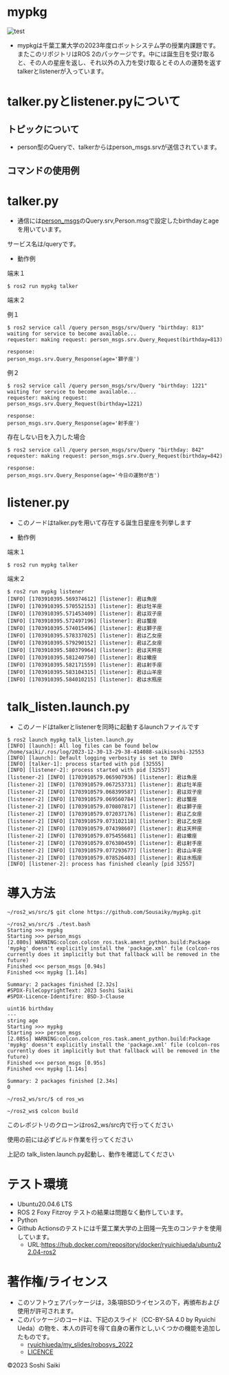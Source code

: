# mypkg

![test](https://github.com/Sousaiky/mypkg/actions/workflows/test.yml/badge.svg)
*  mypkgは千葉工業大学の2023年度ロボットシステム学の授業内課題です。またこのリポジトリはROS 2のパッケージです。中には誕生日を受け取ると、その人の星座を返し、それ以外の入力を受け取るとその人の運勢を返すtalkerとlistenerが入っています。  

# talker.pyとlistener.pyについて  

## トピックについて  

* person型のQueryで、talkerからはperson_msgs.srvが送信されています。  

## コマンドの使用例  

# talker.py  

* 通信には[person_msgs](https://github.com/Sousaiky/person_msgs)のQuery.srv,Person.msgで設定したbirthdayとageを用いています。  

サービス名は/queryです。  

* 動作例  
  
端末１  
``` 
$ ros2 run mypkg talker  
```  

端末２  

例１  
```
$ ros2 service call /query person_msgs/srv/Query "birthday: 813"
waiting for service to become available...
requester: making request: person_msgs.srv.Query_Request(birthday=813)

response:
person_msgs.srv.Query_Response(age='獅子座')
```  
例２  
```
$ ros2 service call /query person_msgs/srv/Query "birthday: 1221"
waiting for service to become available...
requester: making request: person_msgs.srv.Query_Request(birthday=1221)

response:
person_msgs.srv.Query_Response(age='射手座')
```

存在しない日を入力した場合  
```
$ ros2 service call /query person_msgs/srv/Query "birthday: 842"
requester: making request: person_msgs.srv.Query_Request(birthday=842)

response:
person_msgs.srv.Query_Response(age='今日の運勢が吉')
```

# listener.py  
* このノードはtalker.pyを用いて存在する誕生日星座を列挙します  

* 動作例 

端末１  
```
$ ros2 run mypkg talker
```

端末２  
```
$ ros2 run mypkg listener
[INFO] [1703910395.569374612] [listener]: 君は魚座
[INFO] [1703910395.570552153] [listener]: 君は牡羊座
[INFO] [1703910395.571453409] [listener]: 君は双子座
[INFO] [1703910395.572497196] [listener]: 君は蟹座
[INFO] [1703910395.574015496] [listener]: 君は獅子座
[INFO] [1703910395.578337025] [listener]: 君は乙女座
[INFO] [1703910395.579290152] [listener]: 君は乙女座
[INFO] [1703910395.580379964] [listener]: 君は天秤座
[INFO] [1703910395.581240750] [listener]: 君は蠍座
[INFO] [1703910395.582171559] [listener]: 君は射手座
[INFO] [1703910395.583104315] [listener]: 君は山羊座
[INFO] [1703910395.584010215] [listener]: 君は水瓶座
```

# talk_listen.launch.py
* このノードはtalkerとlistenerを同時に起動するlaunchファイルです  

```
$ ros2 launch mypkg talk_listen.launch.py
[INFO] [launch]: All log files can be found below /home/saiki/.ros/log/2023-12-30-13-29-38-414088-saikisoshi-32553
[INFO] [launch]: Default logging verbosity is set to INFO
[INFO] [talker-1]: process started with pid [32555]
[INFO] [listener-2]: process started with pid [32557]
[listener-2] [INFO] [1703910579.065907936] [listener]: 君は魚座
[listener-2] [INFO] [1703910579.067253731] [listener]: 君は牡羊座
[listener-2] [INFO] [1703910579.068399587] [listener]: 君は双子座
[listener-2] [INFO] [1703910579.069560784] [listener]: 君は蟹座
[listener-2] [INFO] [1703910579.070807817] [listener]: 君は獅子座
[listener-2] [INFO] [1703910579.072037176] [listener]: 君は乙女座
[listener-2] [INFO] [1703910579.073102118] [listener]: 君は乙女座
[listener-2] [INFO] [1703910579.074398607] [listener]: 君は天秤座
[listener-2] [INFO] [1703910579.075455681] [listener]: 君は蠍座
[listener-2] [INFO] [1703910579.076380459] [listener]: 君は射手座
[listener-2] [INFO] [1703910579.077293677] [listener]: 君は山羊座
[listener-2] [INFO] [1703910579.078526403] [listener]: 君は水瓶座
[INFO] [listener-2]: process has finished cleanly [pid 32557]
```

# 導入方法

```
~/ros2_ws/src/$ git clone https://github.com/Sousaiky/mypkg.git  

~/ros2_ws/src/$ ./test.bash
Starting >>> mypkg
Starting >>> person_msgs
[2.080s] WARNING:colcon.colcon_ros.task.ament_python.build:Package 'mypkg' doesn't explicitly install the 'package.xml' file (colcon-ros currently does it implicitly but that fallback will be removed in the future)
Finished <<< person_msgs [0.94s]
Finished <<< mypkg [1.14s]

Summary: 2 packages finished [2.32s]
#SPDX-FileCopyrightText: 2023 Soshi Saiki
#SPDX-Licence-Identifire: BSD-3-Clause

uint16 birthday
---
string age
Starting >>> mypkg
Starting >>> person_msgs
[2.085s] WARNING:colcon.colcon_ros.task.ament_python.build:Package 'mypkg' doesn't explicitly install the 'package.xml' file (colcon-ros currently does it implicitly but that fallback will be removed in the future)
Finished <<< person_msgs [0.95s]
Finished <<< mypkg [1.14s]

Summary: 2 packages finished [2.34s]
0

~/ros2_ws/src/$ cd ros_ws

~/ros2_ws$ colcon build
```

このレポジトリのクローンはros2_ws/src内で行ってください  

使用の前には必ずビルド作業を行ってください  

上記の talk_listen.launch.py起動し、動作を確認してください 

# テスト環境 

* Ubuntu20.04.6 LTS  
* ROS 2 Foxy Fitzroy テストの結果は問題なく動作しています。  
* Python  
* Github Actionsのテストには千葉工業大学の上田隆一先生のコンテナを使用しています。  
  * URL:https://hub.docker.com/repository/docker/ryuichiueda/ubuntu22.04-ros2  

# 著作権/ライセンス
* このソフトウェアパッケージは，3条項BSDライセンスの下，再頒布および使用が許可されます。  
* このパッケージのコードは、下記のスライド（CC-BY-SA 4.0 by Ryuichi Ueda）の物を、本人の許可を得て自身の著作とし,いくつかの機能を追加したものです。  
  * [ryuichiueda/my_slides/robosys_2022](https://github.com/ryuichiueda/my_slides/blob/master/robosys_2022)  
  * [LICENCE](https://github.com/Sousaiky/mypkg/blob/master/LICENSE)  


©2023 Soshi Saiki
